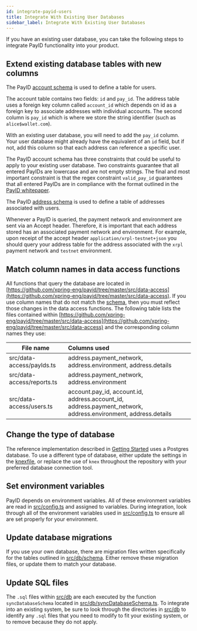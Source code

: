 ```yaml
---
id: integrate-payid-users
title: Integrate With Existing User Databases
sidebar_label: Integrate With Existing User Databases
---
```


If you have an existing user database, you can take the following steps to integrate PayID functionality into your product.

## Extend existing database tables with new columns

The PayID [account schema](https://github.com/xpring-eng/payid/blob/master/src/db/schema/01_account.sql) is used to define a table for users.

The account table contains two fields: `id` and `pay_id`. The address table uses a foreign key column called `account_id` which depends on id as a foreign key to associate addresses with individual accounts. The second column is `pay_id` which is where we store the string identifier (such as `alice$wallet.com`).

With an existing user database, you will need to add the `pay_id` column. Your user database might already have the equivalent of an `id` field, but if not, add this column so that each address can reference a specific user.

The PayID account schema has three constraints that could be useful to apply to your existing user database. Two constraints guarantee that all entered PayIDs are lowercase and are not empty strings. The final and most important constraint is that the regex constraint `valid_pay_id` guarantees that all entered PayIDs are in compliance with the format outlined in the [PayID whitepaper](https://github.com/xpring-eng/payid/blob/master/docs/whitepaper_v2.0.0.pdf).

The PayID [address schema](https://github.com/xpring-eng/payid/blob/master/src/db/schema/02_address.sql) is used to define a table of addresses associated with users.

Whenever a PayID is queried, the payment network and environment are sent via an Accept header. Therefore, it is important that each address stored has an associated payment network and environment. For example, upon receipt of the accept header `application/xrpl-testnet+json` you should query your address table for the address associated with the `xrpl` payment network and `testnet` environment.

## Match column names in data access functions

All functions that query the database are located in [https://github.com/xpring-eng/payid/tree/master/src/data-access](https://github.com/xpring-eng/payid/tree/master/src/data-access). If you use column names that do not match the [schema](https://github.com/xpring-eng/payid/tree/master/src/db/schema), then you must reflect those changes in the data access functions. The following table lists the files contained within [https://github.com/xpring-eng/payid/tree/master/src/data-access](https://github.com/xpring-eng/payid/tree/master/src/data-access) and the corresponding column names they use:

| File name                  | Columns used                                                                                                  |
| -------------------------- | :------------------------------------------------------------------------------------------------------------ |
| src/data-access/payIds.ts  | address.payment_network, address.environment, address.details                                                 |
| src/data-access/reports.ts | address.payment_network, address.environment                                                                  |
| src/data-access/users.ts   | account.pay_id, account.id, address.account_id, address.payment_network, address.environment, address.details |

## Change the type of database

The reference implementation described in [Getting Started](getting-started) uses a Postgres database. To use a different type of database, either update the settings in the [knexfile](https://github.com/xpring-eng/payid/blob/master/src/db/knex.ts), or replace the use of `knex` throughout the repository with your preferred database connection tool.

## Set environment variables

PayID depends on environment variables. All of these environment variables are read in [src/config.ts](https://github.com/xpring-eng/payid/blob/master/src/config.ts) and assigned to variables. During integration, look through all of the environment variables used in [src/config.ts](https://github.com/xpring-eng/payid/blob/master/src/config.ts) to ensure all are set properly for your environment.

## Update database migrations

If you use your own database, there are migration files written specifically for the tables outlined in [src/db/schema](./src/db/schema). Either remove these migration files, or update them to match your database.

## Update SQL files

The `.sql` files within [src/db](https://github.com/xpring-eng/payid/tree/master/src/db) are each executed by the function `syncDatabaseSchema` located in [src/db/syncDatabaseSchema.ts](https://github.com/xpring-eng/payid/blob/master/src/db/syncDatabaseSchema.ts). To integrate into an existing system, be sure to look through the directories in [src/db](https://github.com/xpring-eng/payid/blob/master/src/db/) to identify any `.sql` files that you need to modify to fit your existing system, or to remove because they do not apply.

